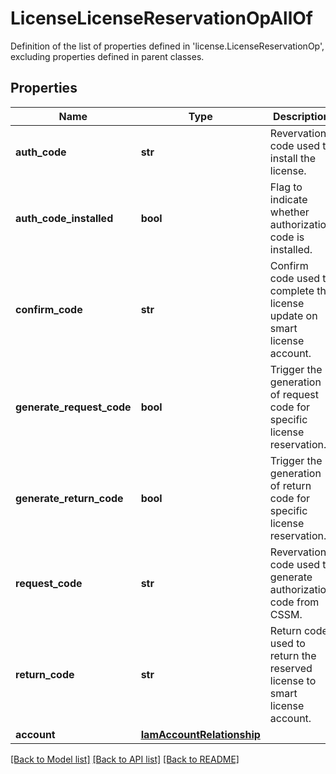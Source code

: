 # LicenseLicenseReservationOpAllOf

Definition of the list of properties defined in 'license.LicenseReservationOp', excluding properties defined in parent classes.
## Properties
Name | Type | Description | Notes
------------ | ------------- | ------------- | -------------
**auth_code** | **str** | Revervation code used to install the license. | [optional] 
**auth_code_installed** | **bool** | Flag to indicate whether authorization code is installed. | [optional] [readonly] 
**confirm_code** | **str** | Confirm code used to complete the license update on smart license account. | [optional] [readonly] 
**generate_request_code** | **bool** | Trigger the generation of request code for specific license reservation. | [optional] 
**generate_return_code** | **bool** | Trigger the generation of return code for specific license reservation. | [optional] 
**request_code** | **str** | Revervation code used to generate authorization code from CSSM. | [optional] [readonly] 
**return_code** | **str** | Return code used to return the reserved license to smart license account. | [optional] [readonly] 
**account** | [**IamAccountRelationship**](IamAccountRelationship.md) |  | [optional] 

[[Back to Model list]](../README.md#documentation-for-models) [[Back to API list]](../README.md#documentation-for-api-endpoints) [[Back to README]](../README.md)



